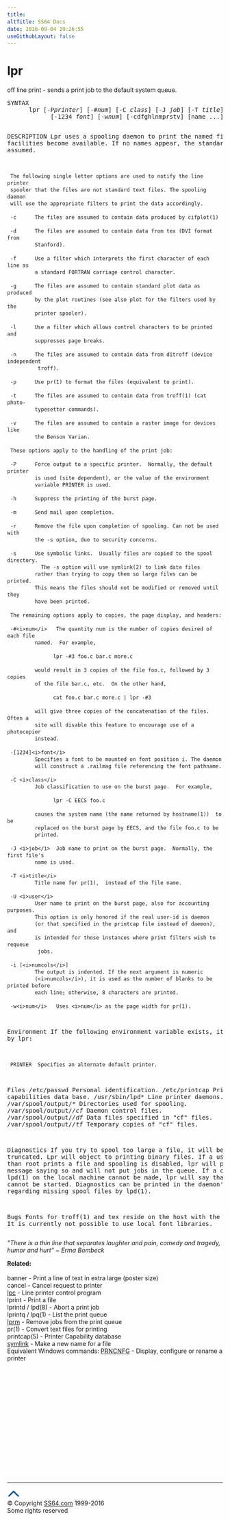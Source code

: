 ```yaml
---
title:
altTitle: SS64 Docs
date: 2016-09-04 19:26:55
useGithubLayout: false
---
```

<!-- #BeginLibraryItem "/Library/head_bash.lbi" --><!-- #EndLibraryItem --><h1>lpr</h1> 
<p>off line print - sends a print job to the default system queue.</p>
<pre>SYNTAX
      lpr [-P<i>printer</i>] [-#<i>num</i>] [-C <i>class</i>] [-J <i>job</i>] [-T <i>title</i>] [-U <i>user</i>] [-i [<i>numcols</i>]]
            [-1234 <i>font</i>] [-w<i>num</i>] [-cdfghlnmprstv] [name ...]

DESCRIPTION
     Lpr uses a spooling daemon to print the named files when facilities become
     available.  If no names appear, the standard input is assumed.

     The following single letter options are used to notify the line printer
     spooler that the files are not standard text files. The spooling daemon
     will use the appropriate filters to print the data accordingly.

     -c      The files are assumed to contain data produced by cifplot(1)

     -d      The files are assumed to contain data from tex (DVI format from
             Stanford).

     -f      Use a filter which interprets the first character of each line as
             a standard FORTRAN carriage control character.

     -g      The files are assumed to contain standard plot data as produced
             by the plot routines (see also plot for the filters used by the
             printer spooler).

     -l      Use a filter which allows control characters to be printed and
             suppresses page breaks.

     -n      The files are assumed to contain data from ditroff (device independent
              troff).

     -p      Use pr(1) to format the files (equivalent to print).

     -t      The files are assumed to contain data from troff(1) (cat photo-
             typesetter commands).

     -v      The files are assumed to contain a raster image for devices like
             the Benson Varian.

     These options apply to the handling of the print job:

     -P      Force output to a specific printer.  Normally, the default printer
             is used (site dependent), or the value of the environment
             variable PRINTER is used.

     -h      Suppress the printing of the burst page.

     -m      Send mail upon completion.

     -r      Remove the file upon completion of spooling. Can not be used with
             the -s option, due to security concerns.

     -s      Use symbolic links.  Usually files are copied to the spool directory.
               The -s option will use symlink(2) to link data files
             rather than trying to copy them so large files can be printed.
             This means the files should not be modified or removed until they
             have been printed.

     The remaining options apply to copies, the page display, and headers:

     -#<i>num</i>   The quantity num is the number of copies desired of each file
             named.  For example,

                   lpr -#3 foo.c bar.c more.c

             would result in 3 copies of the file foo.c, followed by 3 copies
             of the file bar.c, etc.  On the other hand,

                   cat foo.c bar.c more.c | lpr -#3

             will give three copies of the concatenation of the files. Often a
             site will disable this feature to encourage use of a photocopier
             instead.

     -[1234]<i>font</i>
             Specifies a font to be mounted on font position i. The daemon
             will construct a .railmag file referencing the font pathname.

     -C <i>class</i>
             Job classification to use on the burst page.  For example,

                   lpr -C EECS foo.c

             causes the system name (the name returned by hostname(1))  to be
             replaced on the burst page by EECS, and the file foo.c to be
             printed.

     -J <i>job</i>  Job name to print on the burst page.  Normally, the first file's
             name is used.

     -T <i>title</i>
             Title name for pr(1),  instead of the file name.

     -U <i>user</i>
             User name to print on the burst page, also for accounting purposes.
             This option is only honored if the real user-id is daemon
             (or that specified in the printcap file instead of daemon), and
             is intended for those instances where print filters wish to requeue
              jobs.

     -i [<i>numcols</i>]
             The output is indented. If the next argument is numeric
             (<i>numcols</i>), it is used as the number of blanks to be printed before
             each line; otherwise, 8 characters are printed.

     -w<i>num</i>   Uses <i>num</i> as the page width for pr(1).

Environment
     If the following environment variable exists, it is used by lpr:

     PRINTER  Specifies an alternate default printer.

Files
     /etc/passwd              Personal identification.
     /etc/printcap            Printer capabilities data base.
     /usr/sbin/lpd*           Line printer daemons.
     /var/spool/output/*      Directories used for spooling.
     /var/spool/output/*/cf*  Daemon control files.
     /var/spool/output/*/df*  Data files specified in "cf" files.
     /var/spool/output/*/tf*  Temporary copies of "cf" files.

Diagnostics
     If you try to spool too large a file, it will be truncated.  Lpr will object
      to printing binary files.  If a user other than root prints a file
     and spooling is disabled, lpr will print a message saying so and will not
     put jobs in the queue.  If a connection to lpd(1) on the local machine
     cannot be made, lpr will say that the daemon cannot be started.  Diagnostics
     can be printed in the daemon's log file regarding missing spool
     files by lpd(1).

Bugs
     Fonts for troff(1) and tex reside on the host with the printer. It is
     currently not possible to use local font libraries.</pre>
<p class="quote"><i>"There is a thin line that separates laughter and pain, comedy and tragedy, humor and hurt" ~ Erma Bombeck</i></p>
<p><b>Related:</b><br>
<br>
banner - Print a line of text in extra large (poster size)<br>
cancel - Cancel request to printer<br>
<a href="lpc.html">lpc</a> - Line printer control program<br>
lprint - Print a file<br>
lprintd / lpd(8) - Abort a print job<br>
lprintq / lpq(1) - List the print queue<br>
<a href="lprm.html">lprm</a> - Remove jobs from the print queue <br>
pr(1) - Convert text files for printing <br>
printcap(5) - Printer Capability database<br>
<a href="symlink.html">symlink</a> - Make a new name for a file <br>
Equivalent Windows commands: <a href="../nt/prncnfg.html">PRNCNFG</a> - Display, configure or rename a printer</p><!-- #BeginLibraryItem "/Library/foot_bash.lbi" --><p>
<!-- bash300 -->
<ins class="adsbygoogle" style="display:inline-block;width:300px;height:250px" data-ad-client="ca-pub-6140977852749469" data-ad-slot="4615356305"></ins>
<script>
(adsbygoogle = window.adsbygoogle || []).push({});
</script></p>
<hr>
<div id="bl" class="footer"><a href="lpr.html#"><img src="../images/top.png" width="30" height="22" alt="Back to the Top"></a></div>
<div id="br" class="footer, tagline">© Copyright <a href="http://ss64.com/">SS64.com</a> 1999-2016<br>
Some rights reserved</div><!-- #EndLibraryItem -->

